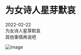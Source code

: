 为女诗人星芽默哀
===
2022-02-22<br>
为女诗人星芽默哀<br>
其他事情再说吧<br>

![image](https://user-images.githubusercontent.com/98999822/155221602-ace0cfcc-cd4b-4433-ac83-53eacef705cd.png)
